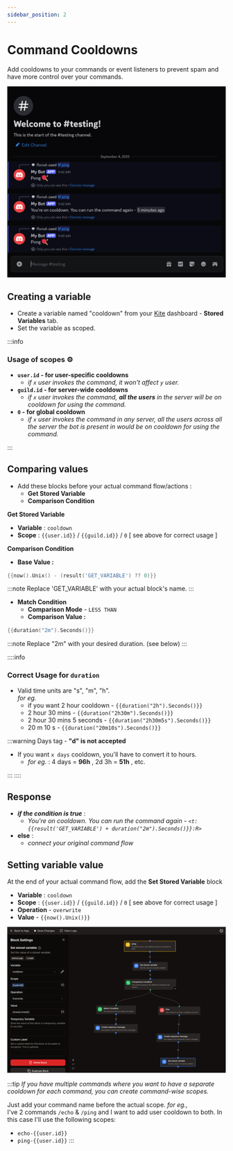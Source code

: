 ```yaml
---
sidebar_position: 2
---
```


# Command Cooldowns

Add cooldowns to your commands or event listeners to prevent spam and have more control over your commands.

![Cooldown Result](../static/flows/cooldown-result.png)

## Creating a variable

- Create a variable named \"cooldown\" from your [Kite](https://kite.onl/) dashboard - **Stored Variables** tab.
- Set the variable as scoped.

:::info
### Usage of scopes ⚙️
 
- **`user.id` - for user-specific cooldowns**
   - _if `x` user invokes the command, it won't affect `y` user._
- **`guild.id` - for server-wide cooldowns**
   - _if `x` user invokes the command, **all the users** in the server will be on cooldown for using the command._
- **`0` - for global cooldown**
   - _if `x` user invokes the command in any server, all the users across all the server the bot is present in would be on cooldown for using the command._

:::

## Comparing values

- Add these blocks before your actual command flow/actions :
  - **Get Stored Variable**
  - **Comparison Condition**

**Get Stored Variable**
- **Variable** : `cooldown`
- **Scope** : `{{user.id}}` / `{{guild.id}}` / `0` [ see above for correct usage ]

**Comparison Condition**
- **Base Value :**
```go
{{now().Unix() - (result('GET_VARIABLE') ?? 0)}}
```
:::note
Replace 'GET_VARIABLE' with your actual block's name.
:::

- **Match Condition**
  - **Comparison Mode** - `LESS THAN`
  - **Comparison Value :**
```go
{{duration("2m").Seconds()}}
```
:::note
Replace "2m" with your desired duration. (see below)
:::

::::info
### Correct Usage for `duration`

- Valid time units are \"s\", \"m\", \"h\".  
_for eg._
  - if you want 2 hour cooldown - `{{duration("2h").Seconds()}}`
  - 2 hour 30 mins - `{{duration("2h30m").Seconds()}}`
  - 2 hour 30 mins 5 seconds - `{{duration("2h30m5s").Seconds()}}`
  - 20 m 10 s - `{{duration("20m10s").Seconds()}}`

:::warning
Days tag - **\"d\" is not accepted**  
- If you want `x days` cooldown, you'll have to convert it to hours.
  - _for eg._ : 4 days = **96h** , 2d 3h = **51h** , etc.

:::
::::

## Response

- **_if the condition is true_** :
  - _You're on cooldown. You can run the command again - `<t:{{result('GET_VARIABLE') + duration("2m").Seconds()}}:R>`_
- **else** :
  - _connect your original command flow_

## Setting variable value
At the end of your actual command flow, add the **Set Stored Variable** block
- **Variable** : `cooldown`
- **Scope** : `{{user.id}}` / `{{guild.id}}` / `0`  [ see above for correct usage ]
- **Operation** - `overwrite`
- **Value** - `{{now().Unix()}}`

![Cooldown Flow](../static/flows/cooldowns-flow.png)

:::tip
*If you have multiple commands where you want to have a separate cooldown for each command, you can create command-wise scopes.*

Just add your command name before the actual scope. *for eg.,*  
I've 2 commands `/echo` & `/ping` and I want to add user cooldown to both. In this case I'll use the following scopes:  
   - `echo-{{user.id}}`
   - `ping-{{user.id}}`
:::
